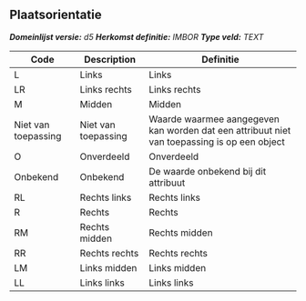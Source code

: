 ﻿## Plaatsorientatie

*__Domeinlijst versie:__ d5*
*__Herkomst definitie:__ IMBOR*
*__Type veld:__ TEXT*

|__Code__ |__Description__ |__Definitie__	|
|	---	|	---	|   ---	| 
| L | Links | Links |
| LR | Links rechts | Links rechts |
| M | Midden | Midden |
| Niet van toepassing | Niet van toepassing | Waarde waarmee aangegeven kan worden dat een attribuut niet van toepassing is op een object |
| O | Onverdeeld | Onverdeeld |
| Onbekend | Onbekend | De waarde onbekend bij dit attribuut |
| RL | Rechts links | Rechts links |
| R | Rechts | Rechts |
| RM | Rechts midden | Rechts midden |
| RR | Rechts rechts | Rechts rechts |
| LM | Links midden | Links midden |
| LL | Links links | Links links |

